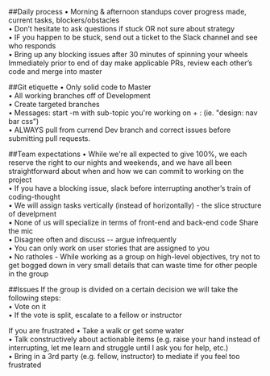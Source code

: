 ##Daily process
• Morning & afternoon standups cover progress made, current tasks, blockers/obstacles  
• Don’t hesitate to ask questions if stuck OR not sure about strategy  
• IF you happen to be stuck, send out a ticket to the Slack channel and see who responds  
• Bring up any blocking issues after 30 minutes of spinning your wheels  
Immediately prior to end of day make applicable PRs, review each other’s code and merge into master

##Git etiquette
• Only solid code to Master  
• All working branches off of Development  
• Create targeted branches  
• Messages: start -m with sub-topic you're working on + : (ie. "design: nav bar css")  
• ALWAYS pull from currend Dev branch and correct issues before submitting pull requests.

##Team expectations
• While we're all expected to give 100%, we each reserve the right to our nights and weekends, and we have all been straightforward about when and how we can commit to working on the project  
• If you have a blocking issue, slack before interrupting another’s train of coding-thought  
• We will assign tasks vertically (instead of horizontally) - the slice structure of develpment  
• None of us will specialize in terms of front-end and back-end code
Share the mic  
• Disagree often and discuss -- argue infrequently  
• You can only work on user stories that are assigned to you  
• No ratholes - While working as a group on high-level objectives, try not to get bogged down in very small details that can waste time for other people in the group

##Issues
If the group is divided on a certain decision we will take the following steps:  
• Vote on it  
• If the vote is split, escalate to a fellow or instructor  

If you are frustrated
• Take a walk or get some water  
• Talk constructively about actionable items (e.g. raise your hand instead of interrupting, let me learn and struggle until I ask you for help, etc.)  
• Bring in a 3rd party (e.g. fellow, instructor) to mediate if you feel too frustrated
